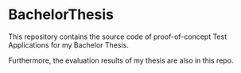# BachelorThesis
This repository contains the source code of proof-of-concept Test Applications for my Bachelor Thesis.

Furthermore, the evaluation results of my thesis are also in this repo.


